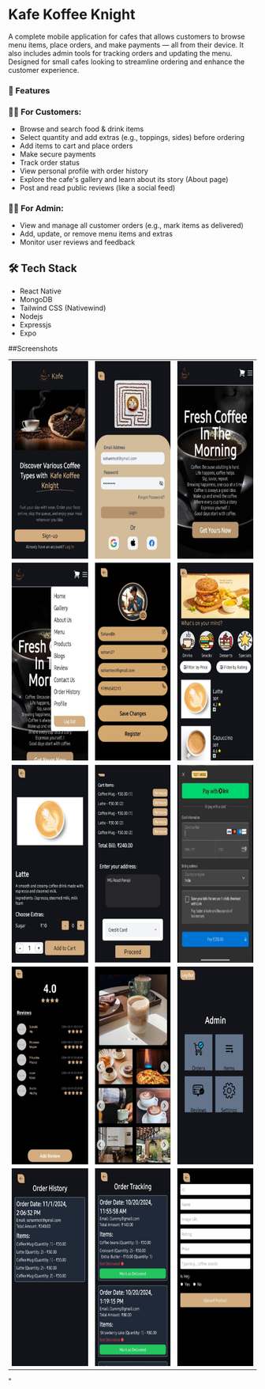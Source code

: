# Kafe Koffee Knight

A complete mobile application for cafes that allows customers to browse menu items, place orders, and make payments — all from their device. It also includes admin tools for tracking orders and updating the menu. Designed for small cafes looking to streamline ordering and enhance the customer experience.

### 🚀 Features

### 🧑‍🍳 For Customers:
- Browse and search food & drink items
- Select quantity and add extras (e.g., toppings, sides) before ordering
- Add items to cart and place orders
- Make secure payments
- Track order status
- View personal profile with order history
- Explore the cafe's gallery and learn about its story (About page)
- Post and read public reviews (like a social feed)

### 👨‍💼 For Admin:
- View and manage all customer orders (e.g., mark items as delivered)
- Add, update, or remove menu items and extras
- Monitor user reviews and feedback
## 🛠️ Tech Stack

- React Native
- MongoDB
- Tailwind CSS (Nativewind)
- Nodejs
- Expressjs
- Expo

##Screenshots

<table align="center" width="100">
  <tr>
    <td align="center"><img src="./Cafeteria/Screenshots/signup.png" height="400" /></td>
    <td align="center"><img src="./Cafeteria/Screenshots/signin.png" height="400" /></td>
    <td align="center"><img src="./Cafeteria/Screenshots/home.png" height="400" /></td>
  </tr>
  <tr>
    <td align="center"><img src="./Cafeteria/Screenshots/navigation.png" height="400" /></td>
    <td align="center"><img src="./Cafeteria/Screenshots/profile.png" height="400" /></td>
    <td align="center"><img src="./Cafeteria/Screenshots/menu.png" height="400" /></td>
  </tr>
  <tr>
    <td align="center"><img src="./Cafeteria/Screenshots/order.png" height="400" /></td>
    <td align="center"><img src="./Cafeteria/Screenshots/bill.png" height="400" /></td>
    <td align="center"><img src="./Cafeteria/Screenshots/payment.png" height="400" /></td>
  </tr>
  <tr>
    <td align="center"><img src="./Cafeteria/Screenshots/review.png" height="400" /></td>
    <td align="center"><img src="./Cafeteria/Screenshots/gallery.png" height="400" /></td>
    <td align="center"><img src="./Cafeteria/Screenshots/admin.png" height="400" /></td>
  </tr>
  <tr>
    <td align="center"><img src="./Cafeteria/Screenshots/orderhistory.png" height="400" /></td>
    <td align="center"><img src="./Cafeteria/Screenshots/ordertracking.png" height="400" /></td>
    <td align="center"><img src="./Cafeteria/Screenshots/upload.png" height="400" /></td>
  </tr>
</table>

"

